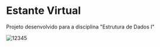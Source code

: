 # Estante Virtual
Projeto desenvolvido para a disciplina "Estrutura de Dados I"

![12345](https://user-images.githubusercontent.com/107783538/174716645-68589197-adc4-407d-bff3-ab1a2e6a1940.png)
